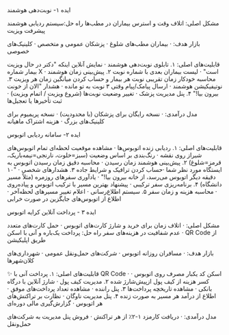 ایده ۱- نوبت‌دهی هوشمند

مشکل اصلی: اتلاف وقت و استرس بیماران در مطب‌ها
راه حل:سیستم ردیابی هوشمند پیشرفت ویزیت

 بازار هدف:
· بیماران مطب‌های شلوغ
· پزشکان عمومی و متخصص
· کلینیک‌های خصوصی

قابلیت‌های اصلی:
۱. تابلوی نوبت‌دهی هوشمند
· نمایش آنلاین اینکه "دکتر در حال ویزیت بیمار شماره X است"
· لیست بیماران بعدی با شماره نوبت
۲. پیش‌بینی زمان هوشمند
· محاسبه خودکار زمان تقریبی نوبت هر بیمار و حساب کردن میانگین زمان هر ویزیت
۳.  نوتیفیکیشن هوشمند
· ارسال پیامک/پیام وقتی ۳ نوبت به تو مانده
· هشدار "الان از خونت بیرون بیا!"
۴. پنل مدیریت پزشک
· تغییر وضعیت نوبت‌ها (شروع ویزیت / اتمام ویزیت)
· ثبت تأخیرها یا تعجیل‌ها

 مدل درآمدی:
· نسخه رایگان برای پزشکان (با محدودیت)
· نسخه پریمیوم برای کلینیک‌های بزرگ
· هزینه اشتراک ماهیانه

ایده ۲- سامانه ردیابی اتوبوس 

 قابلیت‌های اصلی:
۱. ردیابی زنده اتوبوس‌ها
· مشاهده موقعیت لحظه‌ای تمام اتوبوس‌های شیراز روی نقشه
· رنگ‌بندی بر اساس وضعیت (سبز=خلوت، نارنجی=نیمه‌باریک، قرمز=شلوغ)
۲. پیش‌بینی هوشمند زمان رسیدن
· محاسبه دقیق زمان رسیدن اتوبوس به ایستگاه مورد نظر شما
·حساب کردن ترافیک و شرایط جاده
۳. هشدارهای شخصی
· "۱۰ دقیقه دیگر اتوبوس می‌رسد، از خانه بیرون بیا!"
· یادآوری سفرهای روزمره (مثلاً مسیر دانشگاه)
۴. برنامه‌ریزی سفر ترکیبی
· پیشنهاد بهترین مسیر با ترکیب اتوبوس و پیاده‌روی
· محاسبه هزینه و زمان سفر
۵. سیستم اطلاع‌رسانی
· اعلام تغییر مسیرهای لحظه‌آخر
· اطلاع از اتوبوس‌های جایگزین در صورت خرابی

ایده ۳ - پرداخت آنلاین کرایه اتوبوس

مشکل اصلی:
· اتلاف زمان برای خرید و شارژ کارت‌های اتوبوس
· حمل کارت‌های متعدد
· عدم شفافیت در هزینه‌های سفر
راه حل:
پرداخت یک‌باره و آنی با اسکن QR Code از طریق اپلیکیشن

بازار هدف:
· مسافران روزانه اتوبوس
· شرکت‌های حمل‌ونقل عمومی
· شهرداری‌های کلان‌شهرها

✨ قابلیت‌های اصلی:
۱. پرداخت آنی با QR Code
· اسکن کد یکبار مصرف روی اتوبوس
· کسر هزینه از کیف پول ازپیش‌شارژ شده
۲. مدیریت کیف پول
· شارژ آنلاین با درگاه بانکی
· مشاهده تاریخچه پرداخت‌ها
۳. پنل راننده
· مشاهده تعداد پرداخت‌های موفق
· اطلاع از درآمد هر مسیر به صورت زنده
۴. پنل مدیریت ناوگان
· نظارت بر تراکنش‌های هر اتوبوس
· گزارش‌گیری مالی دوره‌ای

 مدل درآمدی:
· دریافت کارمزد ۱-۲٪ از هر تراکنش
· فروش پنل مدیریت به شرکت‌های حمل‌ونقل
